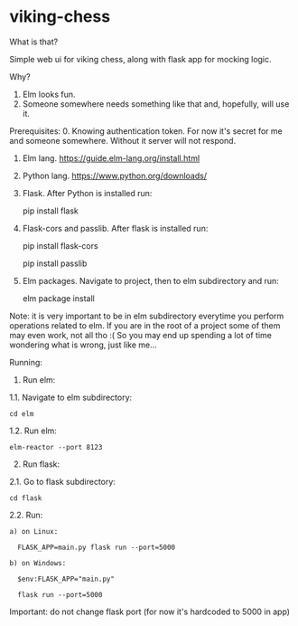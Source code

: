 # viking-chess
What is that?

Simple web ui for viking chess, along with flask app for mocking logic.

Why?
1. Elm looks fun.
2. Someone somewhere needs something like that and, hopefully, will use it.



Prerequisites:
0. Knowing authentication token. For now it's secret for me and someone somewhere. Without it server will not respond.

1. Elm lang. https://guide.elm-lang.org/install.html
2. Python lang. https://www.python.org/downloads/
3. Flask. After Python is installed run:

    pip install flask

4. Flask-cors and passlib. After flask is installed run:

    pip install flask-cors

    pip install passlib

5. Elm packages. Navigate to project, then to elm subdirectory and run:

    elm package install

Note: it is very important to be in elm subdirectory everytime you perform operations related to elm. If you are in the root of a project some of them may even work, not all tho :( So you may end up spending a lot of time wondering what is wrong, just like me...

Running:

1. Run elm:

  1.1. Navigate to elm subdirectory:

    cd elm

  1.2. Run elm:

    elm-reactor --port 8123

2. Run flask:

  2.1. Go to flask subdirectory:

    cd flask

  2.2. Run:

    a) on Linux:

      FLASK_APP=main.py flask run --port=5000

    b) on Windows:

      $env:FLASK_APP="main.py"

      flask run --port=5000

  Important: do not change flask port (for now it's hardcoded to 5000 in app)
